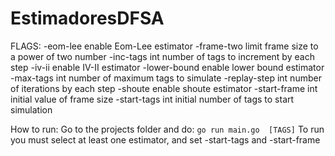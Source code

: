 # EstimadoresDFSA
FLAGS:
-eom-lee
    enable Eom-Lee estimator
-frame-two
    limit frame size to a power of two number
-inc-tags int
    number of tags to increment by each step
-iv-ii
    enable IV-II estimator
-lower-bound
    enable lower bound estimator
-max-tags int
    number of maximum tags to simulate
-replay-step int
    number of iterations by each step
-shoute
    enable shoute estimator
-start-frame int
    initial value of frame size
-start-tags int
    initial number of tags to start simulation
    
How to run:
  Go to the projects folder and do:
  `go run main.go  [TAGS]`
  To run you must select at least one estimator, and set -start-tags and -start-frame
